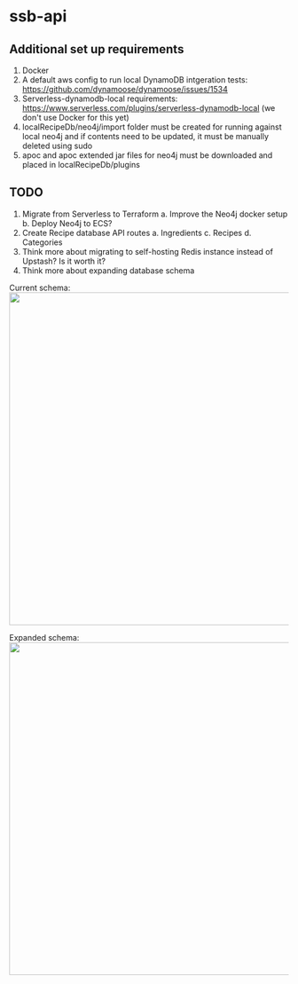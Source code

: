 # ssb-api

## Additional set up requirements
1. Docker
2. A default aws config to run local DynamoDB intgeration tests: https://github.com/dynamoose/dynamoose/issues/1534
3. Serverless-dynamodb-local requirements: https://www.serverless.com/plugins/serverless-dynamodb-local (we don't use Docker for this yet)
4. localRecipeDb/neo4j/import folder must be created for running against local neo4j and if contents need to be updated, it must be manually deleted using sudo
5. apoc and apoc extended jar files for neo4j must be downloaded and placed in localRecipeDb/plugins

## TODO
1. Migrate from Serverless to Terraform
    a. Improve the Neo4j docker setup
    b. Deploy Neo4j to ECS? 
3. Create Recipe database API routes
    a. Ingredients
    c. Recipes
    d. Categories
4. Think more about migrating to self-hosting Redis instance instead of Upstash? Is it worth it?
5. Think more about expanding database schema


Current schema:
<br>
<img src="https://i.imgur.com/eaebdOb.png" height=600px></img>


Expanded schema:
<br>
<img src="https://i.imgur.com/oUG9AJ6.png" height=600px></img>
